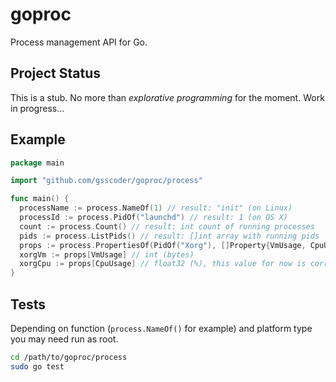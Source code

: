 # goproc
Process management API for Go.

## Project Status
This is a stub. No more than _explorative programming_ for the moment.
Work in progress...

## Example
```go
package main

import "github.com/gsscoder/goproc/process"

func main() {
  processName := process.NameOf(1) // result: "init" (on Linux)
  processId := process.PidOf("launchd") // result: 1 (on OS X)
  count := process.Count() // result: int count of running processes
  pids := process.ListPids() // result: []int array with running pids
  props := process.PropertiesOf(PidOf("Xorg"), []Property{VmUsage, CpuUsage}) // result: map[Property]interface{}
  xorgVm := props[VmUsage] // int (bytes)
  xorgCpu := props[CpuUsage] // float32 (%), this value for now is correct only under Linux
}
```

## Tests
Depending on function (``process.NameOf()`` for example) and platform type you may need run as root.
```sh
cd /path/to/goproc/process
sudo go test
```
